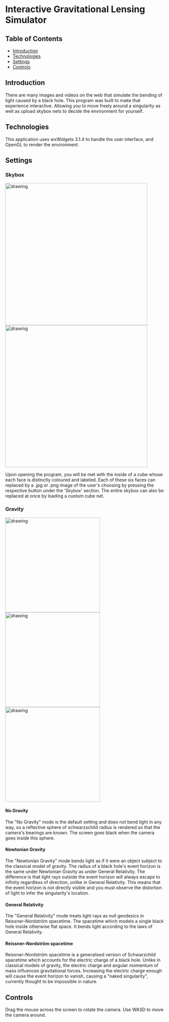 # Interactive Gravitational Lensing Simulator

## Table of Contents
* [Introduction](introduction)
* [Technologies](technologies)
* [Settings](settings)
* [Controls](controls)

## Introduction
There are many images and videos on the web that simulate the bending of light caused by a black hole.
This program was built to make that experience interactive. Allowing you to move freely around a
singularity as well as upload skybox nets to decide the environment for yourself.

## Technologies
This application uses wxWidgets 3.1.4 to handle the user interface, and OpenGL to render the environment.

## Settings

### Skybox
<img src="https://i.imgur.com/NDYE6cK.png" alt="drawing" width="450"/><img src="https://i.imgur.com/x3AwCG4.png" alt="drawing" width="450"/>

Upon opening the program, you will be met with the inside of a cube whose each face is distinctly coloured and labeled. Each of these six faces 
can replaced by a .jpg or .png image of the user's choosing by pressing the respective button under the 'Skybox' section. The entire skybox can 
also be replaced at once by loading a custom cube net.

### Gravity
<img src="https://i.imgur.com/iwsijgQ.png" alt="drawing" width="300"/><img src="https://i.imgur.com/dSboaqn.png" alt="drawing" width="300"/><img src="https://i.imgur.com/NDYE6cK.png" alt="drawing" width="300"/>

#### No Gravity
The "No Gravity" mode is the default setting and does not bend light in any way, so a reflective sphere of schwarzschild radius is rendered so 
that the camera's bearings are known.
The screen goes black when the camera goes inside this sphere.

#### Newtonian Gravity
The "Newtonian Gravity" mode bends light as if it were an object subject to the classical model of gravity.
The radius of a black hole's event horizon is the same under Newtonian Gravity as under General Relativity. The difference is that light rays 
outside the event horizon will always escape to infinity regardless of direction, unlike in General Relativity. This means that the event horizon 
is not directly visible and you must observe the distortion of light to infer the singularity's location.

#### General Relativity
The "General Relativity" mode treats light rays as null geodesics in Reissner–Nordström spacetime. The spacetime which models a single black hole inside 
otherwise flat space. It bends light according to the laws of General Relativity.

#### Reissner–Nordström spacetime
Reissner–Nordström spacetime is a generalised version of Schwarzchild spacetime which accounts for the electric charge of a black hole. Unlike in classical models of gravity, the electric charge and angular momentum of mass influences gravitational forces. Increasing the electric charge enough will cause the event horizon to vanish, causing a "naked singularity", currently thought to be impossible in nature.

## Controls

Drag the mouse across the screen to rotate the camera.
Use WASD to move the camera around.

